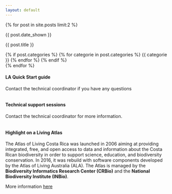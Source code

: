 ```yaml
---
layout: default
---
```





<div class="row">
  {% for post in site.posts limit:2 %}
  <div class="col col-index">
    <div class="feature">
      <div class="text-center">
        <img src="{{ post.picture | relative_url }}" class="img-fluid" alt="" > 
      </div>
      <div class="feature-content feature-content--centered">
          <div class="feature-date">
            <p>{{ post.date_shown }}</p>
          </div>
          <p>{{ post.title }}</p>
          {% if post.categories %}
            {% for categorie in post.categories %}
              <span class="badge badge-secondary">{{ categorie }}</span>
            {% endfor %}
          {% endif %}
      </div>
    </div>
  </div>
  {% endfor %}
</div>

<div class="row">
  <div class="col col-index">
    <div class="feature">
      <div class="text-center">
        <a href="https://github.com/AtlasOfLivingAustralia/documentation/wiki/LA-Quick-Start-Guide">
          <img src="{{ "/assets/img/home-page/quick-start-guide.png" | relative_url }}" class="img-fluid" alt="" > 
        </a>
      </div>
      <div class="feature-content feature-content--centered">
          <h4>LA Quick Start guide</h4>
          <p>Contact the technical coordinator if you have any questions</p>
      </div>
    </div>
  </div>
  <div class="col col-index">
    <div class="feature">
      <div class="text-center">
        <a href="https://docs.google.com/document/d/1v_j7tHNGmEPu6RH1uv3mCUBc4FzHLmTvcpeLP4MR0o4/edit">
          <img src="{{ "/assets/img/home-page/remote-session-doc.png" | relative_url }}" class="img-fluid" alt="" > 
        </a>
      </div>
      <div class="feature-content feature-content--centered">
        <h4>Technical support sessions</h4>
        <p>Contact the technical coordinator for more information.</p>
      </div>
    </div>
  </div>
</div>
<div class="row">
  <div class="col col-index">
    <div class="feature-highlight">
      <div class="text-center">
        <a href="">
          <img src="{{ "/assets/img/participants/atlas_living_costa_rica.png" | relative_url }}" class="img-fluid" alt="" > 
        </a>
      </div>
      <div class="feature-content feature-content--centered">
        <h4>
          Highlight on a Living Atlas 
        </h4>
        <p>
          The Atlas of Living Costa Rica was launched in 2006 aiming at providing integrated, free, and open access to data and information about the Costa Rican biodiversity in order to support science, education, and biodiversity conservation. In 2016, it was rebuild with software components developed by the Atlas of Living Australia (ALA). The Atlas is managed by the <b>Biodiversity Informatics Research Center (CRBio)</b> and the <b>National Biodiversity Institute (INBio)</b>.
        </p>
        <p>
          More information <a href="{{ "/participants/atlas_living_costa_rica" | relative_url }}">here</a>
        </p>
      </div>
    </div>
  </div>
</div>	

    
